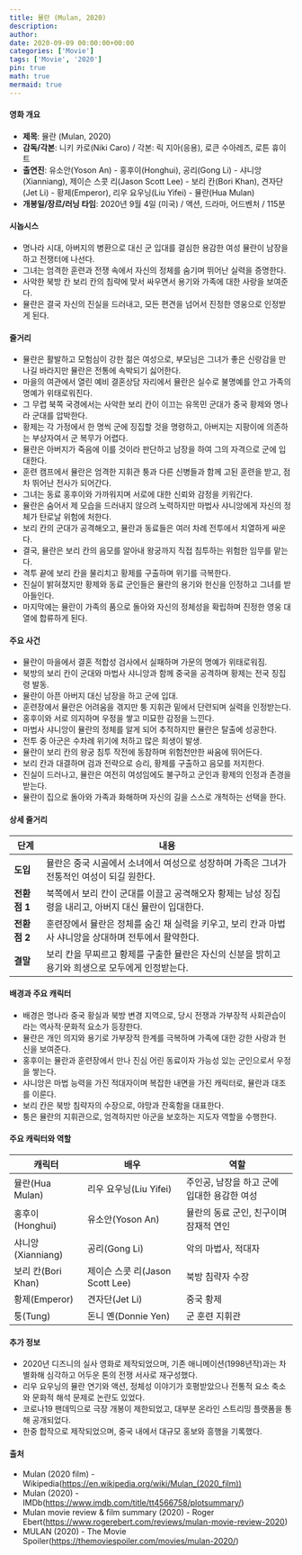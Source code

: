 ```yaml
---
title: 뮬란 (Mulan, 2020)
description: 
author: 
date: 2020-09-09 00:00:00+00:00
categories: ['Movie']
tags: ['Movie', '2020']
pin: true
math: true
mermaid: true
---
```

#### 영화 개요

- **제목**: 뮬란 (Mulan, 2020)  
- **감독/각본**: 니키 카로(Niki Caro) / 각본: 릭 지아(응용), 로큰 수아레즈, 로튼 휴이트  
- **출연진**: 유소안(Yoson An) - 홍후이(Honghui), 공리(Gong Li) - 샤니앙(Xianniang), 제이슨 스콧 리(Jason Scott Lee) - 보리 칸(Bori Khan), 견자단(Jet Li) - 황제(Emperor), 리우 요우닝(Liu Yifei) - 뮬란(Hua Mulan)  
- **개봉일/장르/러닝 타임**: 2020년 9월 4일 (미국) / 액션, 드라마, 어드벤처 / 115분  

#### 시놉시스

- 명나라 시대, 아버지의 병환으로 대신 군 입대를 결심한 용감한 여성 뮬란이 남장을 하고 전쟁터에 나선다.  
- 그녀는 엄격한 훈련과 전쟁 속에서 자신의 정체를 숨기며 뛰어난 실력을 증명한다.  
- 사악한 북방 칸 보리 칸의 침략에 맞서 싸우면서 용기와 가족에 대한 사랑을 보여준다.  
- 뮬란은 결국 자신의 진실을 드러내고, 모든 편견을 넘어서 진정한 영웅으로 인정받게 된다.  

#### 줄거리

- 뮬란은 활발하고 모험심이 강한 젊은 여성으로, 부모님은 그녀가 좋은 신랑감을 만나길 바라지만 뮬란은 전통에 속박되기 싫어한다.  
- 마을의 여관에서 열린 예비 결혼상담 자리에서 뮬란은 실수로 불명예를 안고 가족의 명예가 위태로워진다.  
- 그 무렵 북쪽 국경에서는 사악한 보리 칸이 이끄는 유목민 군대가 중국 황제와 명나라 군대를 압박한다.  
- 황제는 각 가정에서 한 명씩 군에 징집할 것을 명령하고, 아버지는 지팡이에 의존하는 부상자여서 군 복무가 어렵다.  
- 뮬란은 아버지가 죽음에 이를 것이라 판단하고 남장을 하여 그의 자격으로 군에 입대한다.  
- 훈련 캠프에서 뮬란은 엄격한 지휘관 퉁과 다른 신병들과 함께 고된 훈련을 받고, 점차 뛰어난 전사가 되어간다.  
- 그녀는 동료 홍후이와 가까워지며 서로에 대한 신뢰와 감정을 키워간다.  
- 뮬란은 숨어서 제 모습을 드러내지 않으려 노력하지만 마법사 샤니앙에게 자신의 정체가 탄로날 위험에 처한다.  
- 보리 칸의 군대가 공격해오고, 뮬란과 동료들은 여러 차례 전투에서 치열하게 싸운다.  
- 결국, 뮬란은 보리 칸의 음모를 알아내 왕궁까지 직접 침투하는 위험한 임무를 맡는다.  
- 격투 끝에 보리 칸을 물리치고 황제를 구출하며 위기를 극복한다.  
- 진실이 밝혀졌지만 황제와 동료 군인들은 뮬란의 용기와 헌신을 인정하고 그녀를 받아들인다.  
- 마지막에는 뮬란이 가족의 품으로 돌아와 자신의 정체성을 확립하며 진정한 영웅 대열에 합류하게 된다.  

#### 주요 사건

- 뮬란이 마을에서 결혼 적합성 검사에서 실패하며 가문의 명예가 위태로워짐.  
- 북방의 보리 칸이 군대와 마법사 샤니앙과 함께 중국을 공격하며 황제는 전국 징집령 발동.  
- 뮬란이 아픈 아버지 대신 남장을 하고 군에 입대.  
- 훈련장에서 뮬란은 어려움을 겪지만 퉁 지휘관 밑에서 단련되며 실력을 인정받는다.  
- 홍후이와 서로 의지하며 우정을 쌓고 미묘한 감정을 느낀다.  
- 마법사 샤니앙이 뮬란의 정체를 알게 되어 추적하지만 뮬란은 탈출에 성공한다.  
- 전투 중 아군은 수차례 위기에 처하고 많은 희생이 발생.  
- 뮬란이 보리 칸의 왕궁 침투 작전에 동참하며 위험천만한 싸움에 뛰어든다.  
- 보리 칸과 대결하며 검과 전략으로 승리, 황제를 구출하고 음모를 저지한다.  
- 진실이 드러나고, 뮬란은 여전히 여성임에도 불구하고 군인과 황제의 인정과 존경을 받는다.  
- 뮬란이 집으로 돌아와 가족과 화해하며 자신의 길을 스스로 개척하는 선택을 한다.  

#### 상세 줄거리

| **단계**    | **내용**                                                                                     |
|-------------|----------------------------------------------------------------------------------------------|
| **도입**    | 뮬란은 중국 시골에서 소녀에서 여성으로 성장하며 가족은 그녀가 전통적인 여성이 되길 원한다.  |
| **전환점 1** | 북쪽에서 보리 칸이 군대를 이끌고 공격해오자 황제는 남성 징집령을 내리고, 아버지 대신 뮬란이 입대한다. |
| **전환점 2** | 훈련장에서 뮬란은 정체를 숨긴 채 실력을 키우고, 보리 칸과 마법사 샤니앙을 상대하며 전투에서 활약한다.  |
| **결말**    | 보리 칸을 무찌르고 황제를 구출한 뮬란은 자신의 신분을 밝히고 용기와 희생으로 모두에게 인정받는다.       |

#### 배경과 주요 캐릭터

- 배경은 명나라 중국 황실과 북방 변경 지역으로, 당시 전쟁과 가부장적 사회관습이라는 역사적·문화적 요소가 등장한다.  
- 뮬란은 개인 의지와 용기로 가부장적 한계를 극복하며 가족에 대한 강한 사랑과 헌신을 보여준다.  
- 홍후이는 뮬란과 훈련장에서 만나 진심 어린 동료이자 가능성 있는 군인으로서 우정을 쌓는다.  
- 샤니앙은 마법 능력을 가진 적대자이며 복잡한 내면을 가진 캐릭터로, 뮬란과 대조를 이룬다.  
- 보리 칸은 북방 침략자의 수장으로, 야망과 잔혹함을 대표한다.  
- 퉁은 뮬란의 지휘관으로, 엄격하지만 아군을 보호하는 지도자 역할을 수행한다.  

#### 주요 캐릭터와 역할

| **캐릭터** | **배우**         | **역할**                           |
|------------|------------------|----------------------------------|
| 뮬란(Hua Mulan)     | 리우 요우닝(Liu Yifei)   | 주인공, 남장을 하고 군에 입대한 용감한 여성    |
| 홍후이(Honghui)     | 유소안(Yoson An)        | 뮬란의 동료 군인, 친구이며 잠재적 연인         |
| 샤니앙(Xianniang)   | 공리(Gong Li)          | 악의 마법사, 적대자                     |
| 보리 칸(Bori Khan)   | 제이슨 스콧 리(Jason Scott Lee) | 북방 침략자 수장                      |
| 황제(Emperor)       | 견자단(Jet Li)          | 중국 황제                           |
| 퉁(Tung)             | 돈니 옌(Donnie Yen)      | 군 훈련 지휘관                       |

#### 추가 정보

- 2020년 디즈니의 실사 영화로 제작되었으며, 기존 애니메이션(1998년작)과는 차별화해 심각하고 어두운 톤의 전쟁 서사로 재구성했다.  
- 리우 요우닝의 뮬란 연기와 액션, 정체성 이야기가 호평받았으나 전통적 요소 축소와 문화적 해석 문제로 논란도 있었다.  
- 코로나19 팬데믹으로 극장 개봉이 제한되었고, 대부분 온라인 스트리밍 플랫폼을 통해 공개되었다.  
- 한중 합작으로 제작되었으며, 중국 내에서 대규모 홍보와 흥행을 기록했다.  

#### 출처

- Mulan (2020 film) - Wikipedia(https://en.wikipedia.org/wiki/Mulan_(2020_film))  
- Mulan (2020) - IMDb(https://www.imdb.com/title/tt4566758/plotsummary/)  
- Mulan movie review & film summary (2020) - Roger Ebert(https://www.rogerebert.com/reviews/mulan-movie-review-2020)  
- MULAN (2020) - The Movie Spoiler(https://themoviespoiler.com/movies/mulan-2020/)
